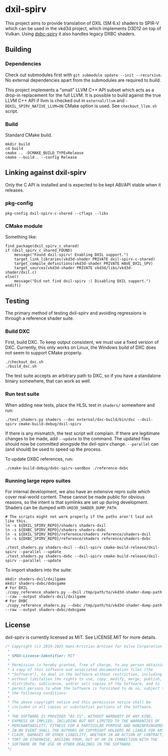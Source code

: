 # dxil-spirv

This project aims to provide translation of DXIL (SM 6.x) shaders to SPIR-V which can be used in the vkd3d project,
which implements D3D12 on top of Vulkan.
Using [dxbc-spirv](https://github.com/doitsujin/dxbc-spirv) it also handles legacy DXBC shaders.

## Building

### Dependencies

Check out submodules first with `git submodule update --init --recursive`.
No external dependencies apart from the submodules are required to build.

This project implements a "small" LLVM C++ API subset which acts as a drop-in replacement for the full LLVM.
It is possible to build against the true LLVM C++ API if llvm is checked out in `external/llvm` and `-DDXIL_SPIRV_NATIVE_LLVM=ON` CMake option is used.
See `checkout_llvm.sh` script.

### Build

Standard CMake build.

```shell
mkdir build
cd build
cmake .. -DCMAKE_BUILD_TYPE=Release
cmake --build . --config Release
```

## Linking against dxil-spirv

Only the C API is installed and is expected to be kept ABI/API stable when it releases.

### pkg-config

```shell
pkg-config dxil-spirv-c-shared --cflags --libs
```

### CMake module

Something like:

```
find_package(dxil_spirv_c_shared)
if (dxil_spirv_c_shared_FOUND)
	message("Found dxil-spirv! Enabling DXIL support.")
	target_link_libraries(vkd3d-shader PRIVATE dxil-spirv-c-shared)
	target_compile_definitions(vkd3d-shader PRIVATE HAVE_DXIL_SPV)
	target_sources(vkd3d-shader PRIVATE vkd3d/libs/vkd3d-shader/dxil.c)
else()
	message("Did not find dxil-spirv :( Disabling DXIL support.")
endif()
```

## Testing

The primary method of testing dxil-spirv and avoiding regressions is through a reference shader suite.

### Build DXC

First, build DXC. To keep output consistent, we must use a fixed version of DXC.
Currently, this only works on Linux, the Windows build of DXC does not seem to support CMake properly.

```shell
./checkout_dxc.sh
./build_dxc.sh
```

The test suite accepts an arbitrary path to DXC, so if you have a standalone binary somewhere, that can work as well.

### Run test suite

When adding new tests, place the HLSL test in `shaders/` somewhere and run:

```shell
./test_shaders.py shaders --dxc external/dxc-build/bin/dxc --dxil-spirv cmake-build-debug/dxil-spirv
```

If there is any mismatch, the test script will complain. If there are legitimate changes to be made,
add `--update` to the command. The updated files should now be committed alongside the dxil-spirv change.
`--parallel` can (and should) be used to speed up the process.

To update DXBC references, run:

```shell
./cmake-build-debug/dxbc-spirv-sandbox ./reference-dxbc
```

### Running large repro suites

For internal development, we also have an extensive repro suite which cover real-world content.
These cannot be made public for obvious reasons, so the intent is that symlinks are set up during development.
Shaders can be dumped with `VKD3D_SHADER_DUMP_PATH`.

```shell
# The scripts might not work properly if the paths aren't laid out like this.
ln -s ${DXIL_SPIRV_REPO}/shaders shaders-dxil
ln -s ${DXBC_SPIRV_REPO}/shaders shaders-dxbc
ln -s ${DXIL_SPIRV_REPO}/reference/shaders reference/shaders-dxil
ln -s ${DXBC_SPIRV_REPO}/reference/shaders reference/shaders-dxbc

./test_shaders.py shaders-dxil --dxil-spirv cmake-build-release/dxil-spirv --parallel --update
./test_shaders.py shaders-dxbc --dxil-spirv cmake-build-release/dxil-spirv --parallel --update
```

To import shaders into the suite:

```shell
mkdir shaders-dxil/dxilgame
mkdir shaders-dxbc/dxbcgame
# For DXIL
./copy_reference_shaders.py --dxil /tmp/path/to/vkd3d-shader-dump-path --raw --output shaders-dxil/dxilgame
# For DXBC
./copy_reference_shaders.py --dxbc /tmp/path/to/vkd3d-shader-dump-path --raw --output shaders-dxbc/dxbcgame
```

## License

dxil-spirv is currently licensed as MIT. See LICENSE.MIT for more details.

```c
/* Copyright (c) 2019-2025 Hans-Kristian Arntzen for Valve Corporation
 *
 * SPDX-License-Identifier: MIT
 *
 * Permission is hereby granted, free of charge, to any person obtaining
 * a copy of this software and associated documentation files (the
 * "Software"), to deal in the Software without restriction, including
 * without limitation the rights to use, copy, modify, merge, publish,
 * distribute, sublicense, and/or sell copies of the Software, and to
 * permit persons to whom the Software is furnished to do so, subject to
 * the following conditions:
 *
 * The above copyright notice and this permission notice shall be
 * included in all copies or substantial portions of the Software.
 *
 * THE SOFTWARE IS PROVIDED "AS IS", WITHOUT WARRANTY OF ANY KIND,
 * EXPRESS OR IMPLIED, INCLUDING BUT NOT LIMITED TO THE WARRANTIES OF
 * MERCHANTABILITY, FITNESS FOR A PARTICULAR PURPOSE AND NONINFRINGEMENT.
 * IN NO EVENT SHALL THE AUTHORS OR COPYRIGHT HOLDERS BE LIABLE FOR ANY
 * CLAIM, DAMAGES OR OTHER LIABILITY, WHETHER IN AN ACTION OF CONTRACT,
 * TORT OR OTHERWISE, ARISING FROM, OUT OF OR IN CONNECTION WITH THE
 * SOFTWARE OR THE USE OR OTHER DEALINGS IN THE SOFTWARE.
 */
```

